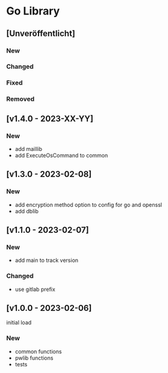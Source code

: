 # Go Library

## [Unveröffentlicht]
### New
### Changed
### Fixed
### Removed

## [v1.4.0 - 2023-XX-YY]
### New
- add maillib
- add ExecuteOsCommand to common

## [v1.3.0 - 2023-02-08]
### New
- add encryption method option to config for go and openssl
- add dblib

## [v1.1.0 - 2023-02-07]
### New
- add main to track version
### Changed
- use gitlab prefix

## [v1.0.0 - 2023-02-06]
initial load
### New
- common functions
- pwlib functions
- tests
